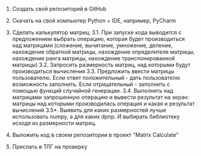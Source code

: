 1. Создать свой репозиторий в GitHub
2. Скачать на свой компьютер Python + IDE, например, PyCharm

3. Сделать калькулятор матриц:
3.1. При запуске кода выводится с предложением выбрать операцию, которая будет производиться над матрицами 
    (сложение, вычитание, умножение, деление, нахождение обратной матрицы, нахождение определителя матрицы, нахождение ранга матрицы, нахождение транспонированной матрицы)
3.2. Запросить размерность матриц, над которыми будут производиться вычисления
3.3. Предложить ввести матрицы пользователю. Если ответ положительный - дать пользователю возможность заполнить. Если отрицательный - заполнить с помощью функций случайной генерации.
3.4. Выполнить над матрицами запрошенную операцию и вывести результат на экран: матрицы над которыми производилась операция и какая и результат вычислений
3.5*. Выявить для каких размерностей лучше использовать numpy, а для каких dpnp. И выбирать библиотеку исходя из размерности матриц.

4. Выложить код в своем репозитории в проект "Matrix Calculate"
5. Прислать в ТЛГ на проверку 

